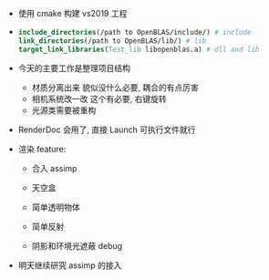* 使用 cmake 构建 vs2019 工程

* ```cmake
  include_directories(/path to OpenBLAS/include/) # include
  link_directories(/path to OpenBLAS/lib/) # lib
  target_link_libraries(Test_lib libopenblas.a) # dll and lib
  ```

* 今天的主要工作是整理项目结构

  * 材质分离出来 貌似没什么必要, 耦合的有点厉害
  * 相机系统改一改 这个有必要, 右键旋转
  * 光源类需要被重构

* RenderDoc 会用了, 直接 Launch 可执行文件就行

* 渲染 feature:

  * 合入 assimp

  * 天空盒
  * 简单透明物体
  * 简单反射
  * 阴影和环境光遮蔽 debug

* 明天继续研究 assimp 的接入